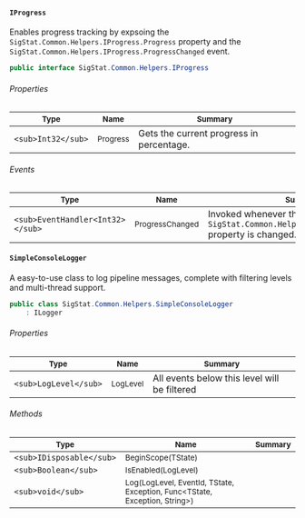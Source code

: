 #### `IProgress`

Enables progress tracking by expsoing the `SigStat.Common.Helpers.IProgress.Progress` property and the `SigStat.Common.Helpers.IProgress.ProgressChanged` event.
```csharp
public interface SigStat.Common.Helpers.IProgress

```

###### Properties

| <sub>Type</sub> | <sub>Name</sub> | <sub>Summary</sub> | 
| --- | --- | --- | 
| `<sub>Int32</sub>` | <sub>Progress</sub> | Gets the current progress in percentage. | 


###### Events

| <sub>Type</sub> | <sub>Name</sub> | <sub>Summary</sub> | 
| --- | --- | --- | 
| `<sub>EventHandler<Int32></sub>` | <sub>ProgressChanged</sub> | Invoked whenever the `SigStat.Common.Helpers.IProgress.Progress` property is changed. | 


#### `SimpleConsoleLogger`

A easy-to-use class to log pipeline messages, complete with filtering levels and multi-thread support.
```csharp
public class SigStat.Common.Helpers.SimpleConsoleLogger
    : ILogger

```

###### Properties

| <sub>Type</sub> | <sub>Name</sub> | <sub>Summary</sub> | 
| --- | --- | --- | 
| `<sub>LogLevel</sub>` | <sub>LogLevel</sub> | All events below this level will be filtered | 


###### Methods

| <sub>Type</sub> | <sub>Name</sub> | <sub>Summary</sub> | 
| --- | --- | --- | 
| `<sub>IDisposable</sub>` | <sub>BeginScope(TState)</sub> |  | 
| `<sub>Boolean</sub>` | <sub>IsEnabled(LogLevel)</sub> |  | 
| `<sub>void</sub>` | <sub>Log(LogLevel, EventId, TState, Exception, Func<TState, Exception, String>)</sub> |  | 


